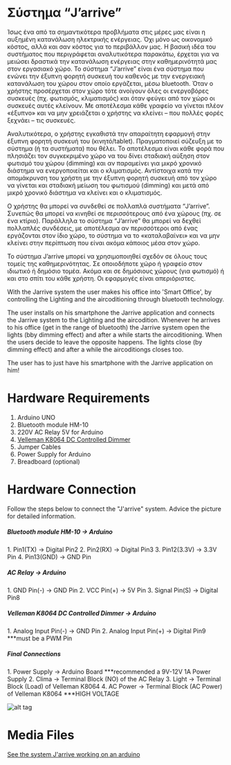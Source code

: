 <h1>Σύστημα “J’arrive”</h1>

Ίσως ένα από τα σημαντικότερα προβλήματα στις μέρες μας είναι η αυξημένη κατανάλωση ηλεκτρικής ενέργειας. Όχι μόνο ως οικονομικό κόστος, αλλά και σαν κόστος για το περιβάλλον μας. Η βασική ιδέα του συστήματος που περιγράφεται αναλυτικότερα παρακάτω, έρχεται για να μειώσει δραστικά την κατανάλωση ενέργειας στην καθημερινότητά μας στον εργασιακό χώρο. Το σύστημα “J’arrive” είναι ένα σύστημα που ενώνει την έξυπνη φορητή συσκευή του καθενός με την ενεργειακή κατανάλωση του χώρου στον οποίο εργάζεται, μέσω bluetooth. Όταν ο χρήστης προσέρχεται στον χώρο τότε ανοίγουν όλες οι ενεργοβόρες συσκευές (πχ. φωτισμός, κλιματισμός) και όταν φεύγει από τον χώρο οι συσκευές αυτές κλείνουν. Με αποτέλεσμα κάθε γραφείο να γίνεται πλέον «έξυπνο» και να μην χρειάζεται ο χρήστης να κλείνει – που πολλές φορές ξεχνάει – τις συσκευές.

Αναλυτικότερα, o χρήστης εγκαθιστά την απαραίτητη εφαρμογή στην έξυπνη φορητή συσκευή του (κινητό/tablet). Πραγματοποιεί σύζευξη με το σύστημα (ή τα συστήματα) που θέλει. Το αποτέλεσμα είναι κάθε φορά που πλησιάζει τον συγκεκριμένο χώρο να του δίνει σταδιακή αύξηση στον φωτισμό του χώρου (dimming) και αν παραμείνει για μικρό χρονικό διάστημα να ενεργοποιείται και ο κλιματισμός. Αντίστοιχα κατά την απομάκρυνση του χρήστη με την έξυπνη φορητή συσκευή από τον χώρο να γίνεται και σταδιακή μείωση του φωτισμού (dimming) και μετά από μικρό χρονικό διάστημα να κλείνει και ο κλιματισμός.

Ο χρήστης θα μπορεί να συνδεθεί σε πολλαπλά συστήματα “J’arrive”. Συνεπώς θα μπορεί να κινηθεί σε περισσότερους από ένα χώρους (πχ. σε ένα κτίριο). Παράλληλα το σύστημα “J’arrive” θα μπορεί να δεχθεί πολλαπλές συνδέσεις, με αποτέλεσμα αν περισσότεροι από ένας εργάζονται στον ίδιο χώρο, το σύστημα να το «καταλαβαίνει» και να μην κλείνει στην περίπτωση που είναι ακόμα κάποιος μέσα στον χώρο.

Το σύστημα J’arrive μπορεί να χρησιμοποιηθεί σχεδόν σε όλους τους τομείς της καθημερινότητας. Σε οποιοδήποτε χώρο ή γραφείο στον ιδιωτικό ή δημόσιο τομέα. Ακόμα και σε δημόσιους χώρους (για φωτισμό) ή και στο σπίτι του κάθε χρήστη. Οι εφαρμογές είναι απεριόριστες.

With the Jarrive system the user makes his office into 'Smart Office', by controlling the Lighting and the aircoditioning through bluetooth technology.

The user installs on his smartphone the Jarrive application and connects the Jarrive system to the Lighting and the aircodition. Whenever he arrives to his office (get in the range of bluetooth) the Jarrive system open the lights (bby dimming effect) and after a while starts the aircoditioning. When the users decide to leave the opposite happens. The lights close (by dimming effect) and after a while the aircoditiongs closes too.

The user has to just have his smartphone with the Jarrive application on him!


<h1>Hardware Requirements</h1>

1. Arduino UNO
2. Bluetooth module HM-10
3. 220V AC Relay 5V for Arduino
4. [Velleman K8064 DC Controlled Dimmer](http://www.velleman.eu/downloads/0/illustrated/illustrated_assembly_manual_k8064.pdf)
5. Jumper Cables
6. Power Supply for Arduino
7. Breadboard (optional)

<h1>Hardware Connection</h1>

Follow the steps below to connect the "J'arrive" system. Advice the picture for detailed information.

<h5>Bluetooth module HM-10 -> Arduino</h5>
1. Pin1(TX) -> Digital Pin2
2. Pin2(RX) -> Digital Pin3
3. Pin12(3.3V) -> 3.3V Pin
4. Pin13(GND) -> GND Pin


<h5>AC Relay -> Arduino</h5>
1. GND Pin(-) -> GND Pin
2. VCC Pin(+) -> 5V Pin
3. Signal Pin(S) -> Digital Pin8


<h5>Velleman K8064 DC Controlled Dimmer -> Arduino</h5>
1. Analog Input Pin(-) -> GND Pin
2. Analog Input Pin(+) -> Digital Pin9                          ***must be a PWM Pin


<h5>Final Connections</h5>
1. Power Supply -> Arduino Board                                ***recommended a 9V-12V 1A Power Supply
2. Clima -> Terminal Block (NO) of the AC Relay
3. Light -> Terminal Block (Load) of Velleman K8064
4. AC Power -> Terminal Block (AC Power) of Velleman K8064      ***HIGH VOLTAGE




![alt tag](https://github.com/ellak-monades-aristeias/Jarrive/blob/master/HarwareConnection.png)


<h1>Media Files</h1>

[See the system J'arrive working on an arduino](https://youtu.be/F1wHzmf45iw)
